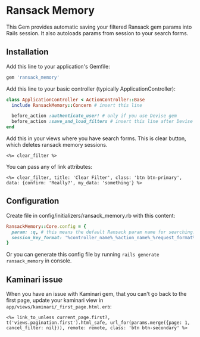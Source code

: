 # Ransack Memory

This Gem provides automatic saving your filtered Ransack gem params into Rails session. It also autoloads params from session to your search forms.

## Installation
Add this line to your application's Gemfile:

```ruby
gem 'ransack_memory'
```

Add this line to your basic controller (typically ApplicationController):

```ruby
class ApplicationController < ActionController::Base
  include RansackMemory::Concern # insert this line

  before_action :authenticate_user! # only if you use Devise gem
  before_action :save_and_load_filters # insert this line after Devise auth before filter (Devise gem is not necessary)
end
```

Add this in your views where you have search forms. This is clear button, which deletes ransack memory sessions.
```erb
<%= clear_filter %>
```
You can pass any of link attributes:

```erb
<%= clear_filter, title: 'Clear Filter', class: 'btn btn-primary', data: {confirm: 'Really?', my_data: 'something'} %>
```

## Configuration

Create file in config/initializers/ransack_memory.rb with this content:

```ruby
RansackMemory::Core.config = {
  param: :q, # this means the default Ransack param name for searching. You can change it
  session_key_format: '%controller_name%_%action_name%_%request_format%' # this means how the key used to store the information to the session will be stored. Currently it interpolates request parameters. You can customize it and use these vars to build a key that fits your needs
}
```

Or you can generate this config file by running ```rails generate ransack_memory``` in console. 

## Kaminari issue

When you have an issue with Kaminari gem, that you can't go back to the first page, update your kaminari view in `app/views/kaminari/_first_page.html.erb`:
```erb
<%= link_to_unless current_page.first?, t('views.pagination.first').html_safe, url_for(params.merge({page: 1, cancel_filter: nil})), remote: remote, class: 'btn btn-secondary' %>
```
